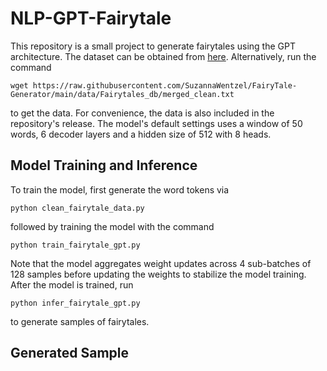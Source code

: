 # NLP-GPT-Fairytale
This repository is a small project to generate fairytales using the GPT architecture. The dataset can be obtained from [here]( https://raw.githubusercontent.com/SuzannaWentzel/FairyTale-Generator/main/data/Fairytales_db/merged_clean.txt). Alternatively, run the command
```
wget https://raw.githubusercontent.com/SuzannaWentzel/FairyTale-Generator/main/data/Fairytales_db/merged_clean.txt
```
to get the data. For convenience, the data is also included in the repository's release. The model's default settings uses a window of 50 words, 6 decoder layers and a hidden size of 512 with 8 heads.

## Model Training and Inference
To train the model, first generate the word tokens via
```
python clean_fairytale_data.py
```
followed by training the model with the command
```
python train_fairytale_gpt.py
```
Note that the model aggregates weight updates across 4 sub-batches of 128 samples before updating the weights to stabilize the model training. After the model is trained, run
```
python infer_fairytale_gpt.py
```
to generate samples of fairytales. 

## Generated Sample

